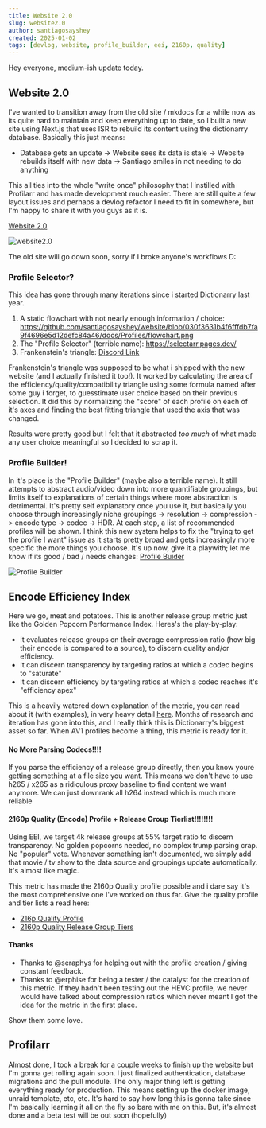 ```yaml
---
title: Website 2.0
slug: website2.0
author: santiagosayshey
created: 2025-01-02
tags: [devlog, website, profile_builder, eei, 2160p, quality]
---
```


Hey everyone, medium-ish update today.

## Website 2.0

I've wanted to transition away from the old site / mkdocs for a while now as its quite hard to maintain and keep everything up to date, so I built a new site using Next.js that uses ISR to rebuild its content using the dictionarry database. Basically this just means:

- Database gets an update -> Website sees its data is stale -> Website rebuilds itself with new data -> Santiago smiles in not needing to do anything

This all ties into the whole "write once" philosophy that I instilled with Profilarr and has made development much easier. There are still quite a few layout issues and perhaps a devlog refactor I need to fit in somewhere, but I'm happy to share it with you guys as it is.

[Website 2.0](https://dictionarry.dev/)

![website2.0](https://i.imgur.com/eORTwml.png)

The old site will go down soon, sorry if I broke anyone's workflows D:

### Profile Selector?

This idea has gone through many iterations since i started Dictionarry last year.

1. A static flowchart with not nearly enough information / choice: https://github.com/santiagosayshey/website/blob/030f3631b4f6fffdb7fa9f4696e5d12defc84a46/docs/Profiles/flowchart.png
2. The "Profile Selector" (terrible name): https://selectarr.pages.dev/
3. Frankenstein's triangle: [Discord Link](https://discord.com/channels/1202375791556431892/1246504849265266738/1246536424925171925)

Frankenstein's triangle was supposed to be what i shipped with the new website (and I actually finished it too!). It worked by calculating the area of the efficiency/quality/compatibility triangle using some formula named after some guy i forget, to guesstimate user choice based on their previous selection. It did this by normalizing the "score" of each profile on each of it's axes and finding the best fitting triangle that used the axis that was changed.

Results were pretty good but I felt that it abstracted _too much_ of what made any user choice meaningful so I decided to scrap it.

### Profile Builder!

In it's place is the "Profile Builder" (maybe also a terrible name). It still attempts to abstract audio/video down into more quantifiable groupings, but limits itself to explanations of certain things where more abstraction is detrimental. It's pretty self explanatory once you use it, but basically you choose through increasingly niche groupings -> resolution -> compression -> encode type -> codec -> HDR. At each step, a list of recommended profiles will be shown. I think this new system helps to fix the "trying to get the profile I want" issue as it starts pretty broad and gets increasingly more specific the more things you choose. It's up now, give it a playwith; let me know if its good / bad / needs changes: [Profile Buider](https://dictionarry.dev/builder)

![Profile Builder](https://i.imgur.com/ka8KSHl.png)

## Encode Efficiency Index

Here we go, meat and potatoes. This is another release group metric just like the Golden Popcorn Performance Index. Heres's the play-by-play:

- It evaluates release groups on their average compression ratio (how big their encode is compared to a source), to discern quality and/or efficiency.
- It can discern transparency by targeting ratios at which a codec begins to "saturate"
- It can discern efficiency by targeting ratios at which a codec reaches it's "efficiency apex"

This is a heavily watered down explanation of the metric, you can read about it (with examples), in very heavy detail [here](https://dictionarry.dev/wiki/EEi). Months of research and iteration has gone into this, and I really think this is Dictionarry's biggest asset so far. When AV1 profiles become a thing, this metric is ready for it.

#### No More Parsing Codecs!!!!

If you parse the efficiency of a release group directly, then you know youre getting something at a file size you want. This means we don't have to use h265 / x265 as a ridiculous proxy baseline to find content we want anymore. We can just downrank all h264 instead which is much more reliable

#### 2160p Quality (Encode) Profile + Release Group Tierlist!!!!!!!!

Using EEI, we target 4k release groups at 55% target ratio to discern transparency. No golden popcorns needed, no complex trump parsing crap. No "popular" vote. Whenever something isn't documented, we simply add that movie / tv show to the data source and groupings update automatically. It's almost like magic.

This metric has made the 2160p Quality profile possible and i dare say it's the most comprehensive one I've worked on thus far. Give the quality profile and tier lists a read here:

- [216p Quality Profile](https://dictionarry.dev/profiles/2160p-quality)
- [2160p Quality Release Group Tiers](https://dictionarry.dev/tiers/2160p/quality)

#### Thanks

- Thanks to @seraphys for helping out with the profile creation / giving constant feedback.
- Thanks to @erphise for being a tester / the catalyst for the creation of this metric. If they hadn't been testing out the HEVC profile, we never would have talked about compression ratios which never meant I got the idea for the metric in the first place.

Show them some love.

## Profilarr

Almost done, I took a break for a couple weeks to finish up the website but I'm gonna get rolling again soon. I just finalized authentication, database migrations and the pull module. The only major thing left is getting everything ready for production. This means setting up the docker image, unraid template, etc, etc. It's hard to say how long this is gonna take since I'm basically learning it all on the fly so bare with me on this. But, it's almost done and a beta test will be out soon (hopefully)
